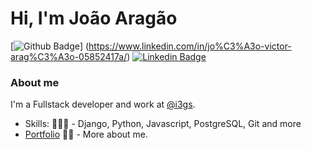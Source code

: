 # Hi, I'm João Aragão

[![Github Badge](https://img.shields.io/badge/-Github-000?style=flat-square&logo=Github&logoColor=white&link=https://github.com/fagnerpsantos)]
(https://www.linkedin.com/in/jo%C3%A3o-victor-arag%C3%A3o-05852417a/)
[![Linkedin Badge](https://img.shields.io/badge/-LinkedIn-blue?style=flat-square&logo=Linkedin&logoColor=white&link=https://www.linkedin.com/in/fagnerpsantos/)](https://www.linkedin.com/in/jo%C3%A3o-victor-arag%C3%A3o-05852417a/)

### About me
I'm a Fullstack developer and work at [@i3gs](http://www.i3gs.org/).

- Skills: 👨🏼‍🏫 - Django, Python, Javascript, PostgreSQL, Git and more
- [Portfolio](https://docs.google.com/document/d/1Y36c5vBeP42pCvO0m4gepXMNuR32TAPDYUFidTNTnqk/edit?usp=sharing) ✍🏼 - More about me.
